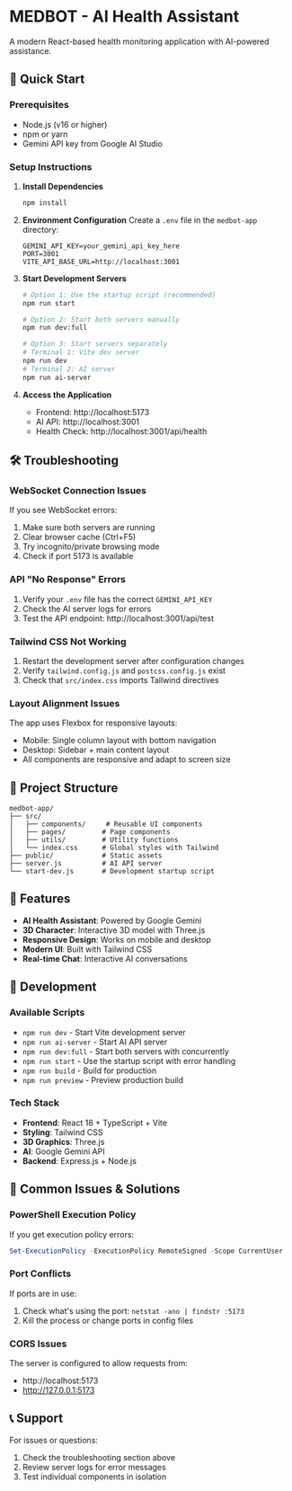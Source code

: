# MEDBOT - AI Health Assistant

A modern React-based health monitoring application with AI-powered assistance.

## 🚀 Quick Start

### Prerequisites
- Node.js (v16 or higher)
- npm or yarn
- Gemini API key from Google AI Studio

### Setup Instructions

1. **Install Dependencies**
   ```bash
   npm install
   ```

2. **Environment Configuration**
   Create a `.env` file in the `medbot-app` directory:
   ```env
   GEMINI_API_KEY=your_gemini_api_key_here
   PORT=3001
   VITE_API_BASE_URL=http://localhost:3001
   ```

3. **Start Development Servers**
   ```bash
   # Option 1: Use the startup script (recommended)
   npm run start
   
   # Option 2: Start both servers manually
   npm run dev:full
   
   # Option 3: Start servers separately
   # Terminal 1: Vite dev server
   npm run dev
   # Terminal 2: AI server
   npm run ai-server
   ```

4. **Access the Application**
   - Frontend: http://localhost:5173
   - AI API: http://localhost:3001
   - Health Check: http://localhost:3001/api/health

## 🛠️ Troubleshooting

### WebSocket Connection Issues
If you see WebSocket errors:
1. Make sure both servers are running
2. Clear browser cache (Ctrl+F5)
3. Try incognito/private browsing mode
4. Check if port 5173 is available

### API "No Response" Errors
1. Verify your `.env` file has the correct `GEMINI_API_KEY`
2. Check the AI server logs for errors
3. Test the API endpoint: http://localhost:3001/api/test

### Tailwind CSS Not Working
1. Restart the development server after configuration changes
2. Verify `tailwind.config.js` and `postcss.config.js` exist
3. Check that `src/index.css` imports Tailwind directives

### Layout Alignment Issues
The app uses Flexbox for responsive layouts:
- Mobile: Single column layout with bottom navigation
- Desktop: Sidebar + main content layout
- All components are responsive and adapt to screen size

## 📁 Project Structure

```
medbot-app/
├── src/
│   ├── components/     # Reusable UI components
│   ├── pages/         # Page components
│   ├── utils/         # Utility functions
│   └── index.css      # Global styles with Tailwind
├── public/            # Static assets
├── server.js          # AI API server
└── start-dev.js       # Development startup script
```

## 🎨 Features

- **AI Health Assistant**: Powered by Google Gemini
- **3D Character**: Interactive 3D model with Three.js
- **Responsive Design**: Works on mobile and desktop
- **Modern UI**: Built with Tailwind CSS
- **Real-time Chat**: Interactive AI conversations

## 🔧 Development

### Available Scripts
- `npm run dev` - Start Vite development server
- `npm run ai-server` - Start AI API server
- `npm run dev:full` - Start both servers with concurrently
- `npm run start` - Use the startup script with error handling
- `npm run build` - Build for production
- `npm run preview` - Preview production build

### Tech Stack
- **Frontend**: React 18 + TypeScript + Vite
- **Styling**: Tailwind CSS
- **3D Graphics**: Three.js
- **AI**: Google Gemini API
- **Backend**: Express.js + Node.js

## 🐛 Common Issues & Solutions

### PowerShell Execution Policy
If you get execution policy errors:
```powershell
Set-ExecutionPolicy -ExecutionPolicy RemoteSigned -Scope CurrentUser
```

### Port Conflicts
If ports are in use:
1. Check what's using the port: `netstat -ano | findstr :5173`
2. Kill the process or change ports in config files

### CORS Issues
The server is configured to allow requests from:
- http://localhost:5173
- http://127.0.0.1:5173

## 📞 Support

For issues or questions:
1. Check the troubleshooting section above
2. Review server logs for error messages
3. Test individual components in isolation 